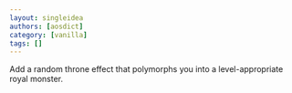 ```yaml
---
layout: singleidea
authors: [aosdict]
category: [vanilla]
tags: []
---
```

Add a random throne effect that polymorphs you into a level-appropriate royal monster.
